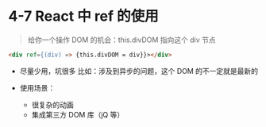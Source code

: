 # 4-7 React 中 ref 的使用

> 给你一个操作 DOM 的机会：this.divDOM 指向这个 div 节点

```html
<div ref={(div) => {this.divDOM = div}}></div>
```

- 尽量少用，坑很多
  比如：涉及到异步的问题，这个 DOM 的不一定就是最新的

- 使用场景：

  - 很复杂的动画
  - 集成第三方 DOM 库（jQ 等）
